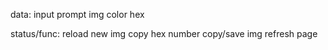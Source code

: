 data:
    input prompt
    img
    color hex

status/func:
    reload new img
    copy hex number
    copy/save img
    refresh page